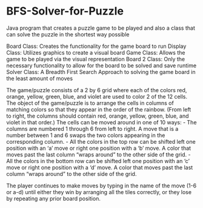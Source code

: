 # BFS-Solver-for-Puzzle
Java program that creates a puzzle game to be played and also a class that can solve the puzzle in the shortest way possible

Board Class: Creates the functionality for the game board to run
Display Class: Utilizes graphics to create a visual board
Game Class: Allows the game to be played via the visual representation
Board 2 Class: Only the necessary functionality to allow for the board to be solved and save runtime
Solver Class: A Breadth First Search Approach to solving the game board in the least amount of moves

The game/puzzle consists of a 2 by 6 grid where each of the colors red, orange, yellow, green, blue, and
violet are used to color 2 of the 12 cells. The object of the game/puzzle is to arrange the cells in columns of matching colors so that they appear in the order of the rainbow. (From left to right, the columns should contain red, orange, yellow, green, blue, and violet in that order.) The cells can be moved around in one of 10 ways:
      - The columns are numbered 1 through 6 from left to right. A move that is a number between 1
and 6 swaps the two colors appearing in the corresponding column.
      - All the colors in the top row can be shifted left one position with an ‘a’ move or right one
position with a ‘b’ move. A color that moves past the last column “wraps around” to the other
side of the grid.
      - All the colors in the bottom row can be shifted left one position with an ‘c’ move or right one
position with a ‘d’ move. A color that moves past the last column “wraps around” to the other
side of the grid.

The player continues to make moves by typing in the name of the move (1-6 or a-d) until either they win
by arranging all the tiles correctly, or they lose by repeating any prior board position.
